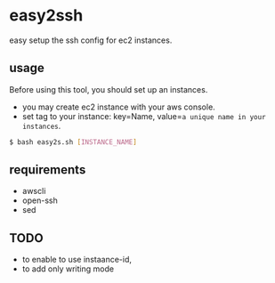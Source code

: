 # easy2ssh
easy setup the ssh config for ec2 instances.

## usage
Before using this tool, you should set up an instances.

* you may create ec2 instance with your aws console.
* set tag to your instance: key=Name, value=`a unique name in your instances`.

```bash
$ bash easy2s.sh [INSTANCE_NAME]
```

## requirements

* awscli
* open-ssh
* sed

## TODO
* to enable to use instaance-id,
* to add only writing mode 
